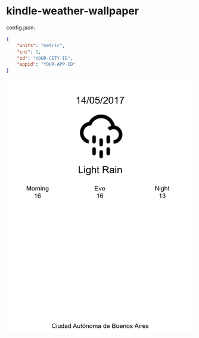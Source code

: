 # kindle-weather-wallpaper

config.json:


```json
{
	"units": "metric",
    "cnt": 1,
    "id": "YOUR-CITY-ID",
    "appid": "YOUR-APP-ID"
}
```

![](/generation/tmp.png)
